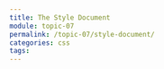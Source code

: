 ```yaml
---
title: The Style Document
module: topic-07
permalink: /topic-07/style-document/
categories: css
tags:
---
```


<div class="divider-heading"></div>
